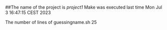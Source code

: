 ##The name of the project is *project1*
Make was executed last time Mon Jul 3 16:47:15 CEST 2023

The number of lines of guessingname.sh 25
